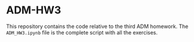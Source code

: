 # ADM-HW3

This repository contains the code relative to the third ADM homework. The `ADM_HW3.ipynb` file is the complete script with all the exercises. 
